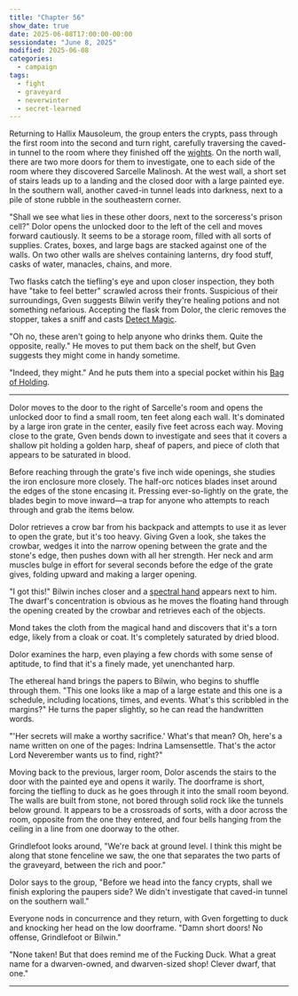```yaml
---
title: "Chapter 56"
show_date: true
date: 2025-06-08T17:00:00-00:00
sessiondate: "June 8, 2025"
modified: 2025-06-08
categories:
  - campaign
tags:
  - fight
  - graveyard
  - neverwinter
  - secret-learned
---
```


Returning to Hallix Mausoleum, the group enters the crypts, pass through the first room into the
second and turn right, carefully traversing the caved-in tunnel to the room where they finished
off the [wights](https://www.dndbeyond.com/monsters/17059-wight). On the north wall, there are two
more doors for them to investigate, one to each side of the room where they discovered Sarcelle
Malinosh. At the west wall, a short set of stairs leads up to a landing and the closed door with a
large painted eye. In the southern wall, another caved-in tunnel leads into darkness, next to a
pile of stone rubble in the southeastern corner.

"Shall we see what lies in these other doors, next to the sorceress's prison cell?" Dolor opens
the unlocked door to the left of the cell and moves forward cautiously. It seems to be a storage room,
filled with all sorts of supplies. Crates, boxes, and large bags are stacked against one of the walls.
On two other walls are shelves containing lanterns, dry food stuff, casks of water, manacles, chains,
and more.

Two flasks catch the tiefling's eye and upon closer inspection, they both have "take to feel better"
scrawled across their fronts. Suspicious of their surroundings, Gven suggests Bilwin verify
they're healing potions and not something nefarious. Accepting the flask from Dolor, the cleric
removes the stopper, takes a sniff and casts [Detect Magic](https://www.dndbeyond.com/spells/2619097-detect-magic).

"Oh no, these aren't going to help anyone who drinks them. Quite the opposite, really." He moves
to put them back on the shelf, but Gven suggests they might come in handy sometime.

"Indeed, they might." And he puts them into a special pocket within his
[Bag of Holding](https://www.dndbeyond.com/magic-items/4581-bag-of-holding).

---

Dolor moves to the door to the right of Sarcelle's room and opens the unlocked door to find a small
room, ten feet along each wall. It's dominated by a large iron grate in the center, easily five
feet across each way. Moving close to the grate, Gven bends down to investigate and sees that it
covers a shallow pit holding a golden harp, sheaf of papers, and piece of cloth that appears
to be saturated in blood.

Before reaching through the grate's five inch wide openings, she studies the iron enclosure more
closely. The half-orc notices blades inset around the edges of the stone encasing it. Pressing
ever-so-lightly on the grate, the blades begin to move inward—a trap for anyone who attempts to
reach through and grab the items below.

Dolor retrieves a crow bar from his backpack and attempts to use it as lever to open the grate, but
it's too heavy. Giving Gven a look, she takes the crowbar, wedges it into the narrow opening between
the grate and the stone's edge, then pushes down with all her strength. Her neck and arm muscles
bulge in effort for several seconds before the edge of the grate gives, folding upward and making
a larger opening.

"I got this!" Bilwin inches closer and a [spectral hand](https://www.dndbeyond.com/spells/2173-mage-hand)
appears next to him. The dwarf's concentration is obvious as he moves the floating hand through the
opening created by the crowbar and retrieves each of the objects.

Mond takes the cloth from the magical hand and discovers that it's a torn edge, likely from a cloak or
coat. It's completely saturated by dried blood.

Dolor examines the harp, even playing a few chords with some sense of aptitude, to find that it's a
finely made, yet unenchanted harp.

The ethereal hand brings the papers to Bilwin, who begins to shuffle through them. "This one looks
like a map of a large estate and this one is a schedule, including locations, times, and events.
What's this scribbled in the margins?" He turns the paper slightly, so he can read the handwritten
words.

"'Her secrets will make a worthy sacrifice.' What's that mean? Oh, here's a name written on
one of the pages: Indrina Lamsensettle. That's the actor Lord Neverember wants us to find, right?"

Moving back to the previous, larger room, Dolor ascends the stairs to the door with the painted
eye and opens it warily. The doorframe is short, forcing the tiefling to duck as he goes through
it into the small room beyond. The walls are built from stone, not bored through solid rock like
the tunnels below ground. It appears to be a crossroads of sorts, with a door across the room,
opposite from the one they entered, and four bells hanging from the ceiling in a line from one
doorway to the other.

Grindlefoot looks around, "We're back at ground level. I think this might be along that stone
fenceline we saw, the one that separates the two parts of the graveyard, between the rich and
poor."

Dolor says to the group, "Before we head into the fancy crypts, shall we finish exploring the
paupers side? We didn't investigate that caved-in tunnel on the southern wall."

Everyone nods in concurrence and they return, with Gven forgetting to duck and knocking her
head on the low doorframe. "Damn short doors! No offense, Grindlefoot or Bilwin."

"None taken! But that does remind me of the Fucking Duck. What a great name for a dwarven-owned,
and dwarven-sized shop! Clever dwarf, that one."

---








<!-- NOTES -->

<!-- em dash: — | Mac kebyoard shortcut = Option + Shift + Dash (-) -->
<!-- https://oatcookies.neocities.org/dndmoney to convert copper, silver, gold, and more into CP -->
<!-- Frequently used links:
  [Barbarian rage](https://www.thegamer.com/dungeons-dragons-dnd-barbarian-rage-explained-guide/)
  [Bardic inspiration](https://www.dndbeyond.com/classes/1-bard#BardicInspiration-75)
  [Chaos Bolt](https://www.dndbeyond.com/spells/14761-chaos-bolt)
  [eagle eyesight](https://dnd5e.wikidot.com/barbarian:totem-warrior#toc2)
  [Hanseath](https://forgottenrealms.fandom.com/wiki/Hanseath)
  [Hellish Rebuke](https://www.dndbeyond.com/spells/hellish-rebuke)
  [hurdy-gurdy](https://en.wikipedia.org/wiki/Hurdy-gurdy)
  [Mind Spike](http://dnd5e.wikidot.com/spell:mind-spike)
  [Shillelagh](https://www.dndbeyond.com/spells/2249-shillelagh)
  [Spiritual Weapon](https://www.dndbeyond.com/spells/2263-spiritual-weapon)
  [Wild Shape](https://www.dndbeyond.com/posts/635-druid-101-wild-shape-guide)
-->
<!--
  Lists of spells for the classes:
    - Bard spells (Bilwin): https://www.dndbeyond.com/spells/class/1-bard
    - Cleric spells (Bilwin): https://www.dndbeyond.com/spells/class/cleric 
    - Druid spells (Grindlefoot): https://www.dndbeyond.com/spells/class/druid
    - Sorcerer spells (Mond): https://www.dndbeyond.com/spells/class/sorcerer
    - Warlock spells (Dolor): https://www.dndbeyond.com/spells/class/warlock
  Monsters: https://www.dndbeyond.com/monsters
  Damage types: https://www.wargamer.com/dnd/damage-types
  Luck (Bilwin): http://dnd5e.wikidot.com/feat:lucky
-->
<!-- Directions on a boat:
  Port = left side
  Starboard = right side
  Bow = front
  Aft = back (inside the ship, on board)
  Stern = back (outside, offboard)
-->

<!-- Guest player: Jolivette Shevitz as Dave Chevits -->
